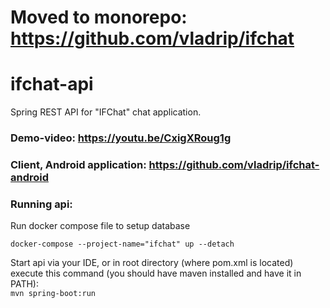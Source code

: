 # Moved to monorepo: https://github.com/vladrip/ifchat
# ifchat-api
Spring REST API for "IFChat" chat application.<br>
### Demo-video: https://youtu.be/CxigXRoug1g
### Client, Android application: https://github.com/vladrip/ifchat-android<br>
### Running api:
Run docker compose file to setup database
```
docker-compose --project-name="ifchat" up --detach
```
Start api via your IDE, or in root directory (where pom.xml is located) execute this command (you should have maven installed and have it in PATH):<br>
<code>mvn spring-boot:run</code>
